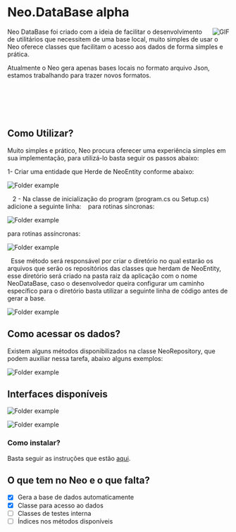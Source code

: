 # Neo.DataBase alpha

<img align="right" alt="GIF" src="https://media.giphy.com/media/MC6eSuC3yypCU/giphy.gif" />

Neo DataBase foi criado com a ideia de facilitar o desenvolvimento de utilitários que necessitem de uma base local, muito simples de usar o Neo oferece classes que facilitam o acesso aos dados de forma simples e prática.

Atualmente o Neo gera apenas bases locais no formato arquivo Json, estamos trabalhando para trazer novos formatos.

</br></br></br></br>

## Como Utilizar?

Muito simples e prático, Neo procura oferecer uma experiência simples em sua implementação, para utilizá-lo basta seguir os passos abaixo:

1- Criar uma entidade que Herde de NeoEntity conforme abaixo:

  ![Folder example](https://github.com/Gabriel1011/Neo.DataBase/blob/master/Screenshots/exemploStudent.png?raw=true)
  
 
 2 - Na classe de inicialização do program (program.cs ou Setup.cs) adicione a seguinte linha:
 
 para rotinas síncronas:
 
![Folder example](https://github.com/Gabriel1011/Neo.DataBase/blob/master/Screenshots/initializeApplication.png?raw=true)  

para rotinas assíncronas:

![Folder example](https://github.com/Gabriel1011/Neo.DataBase/blob/master/Screenshots/initializeApplicationAsync.png?raw=true)

 
Esse método será responsável por criar o diretório no qual estarão os arquivos que serão os repositórios das classes que herdam de NeoEntity, esse diretório será criado na pasta raiz da aplicação com o nome NeoDataBase, caso o desenvolvedor queira configurar um caminho específico para o diretório basta utilizar a seguinte linha de código antes de gerar a base. 

![Folder example](https://github.com/Gabriel1011/Neo.DataBase/blob/master/Screenshots/directory.png?raw=true)


## Como acessar os dados?

Existem alguns métodos disponibilizados na classe NeoRepository, que podem auxiliar nessa tarefa, abaixo alguns exemplos:

![Folder example](https://github.com/Gabriel1011/Neo.DataBase/blob/master/Screenshots/exemploRepository.png?raw=true)

## Interfaces disponíveis

![Folder example](https://github.com/Gabriel1011/Neo.DataBase/blob/master/Screenshots/INeoRepository.png?raw=true)

![Folder example](https://github.com/Gabriel1011/Neo.DataBase/blob/master/Screenshots/INeoRepositoryAsync.png?raw=true)


### Como instalar?

Basta seguir as instruções que estão [aqui](https://www.nuget.org/packages/NeoDataBase). 

## O que tem no Neo e o que falta?

- [x] Gera a base de dados automaticamente
- [x] Classe para acesso ao dados
- [ ] Classes de testes interna
- [ ] Índices nos métodos disponíveis
